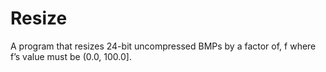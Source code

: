 # Resize
A program that resizes 24-bit uncompressed BMPs by a factor of, f where f’s value must be (0.0, 100.0].
